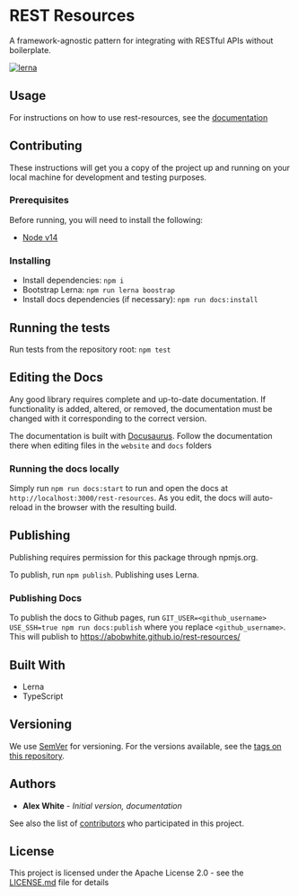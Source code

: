 # REST Resources
A framework-agnostic pattern for integrating with RESTful APIs without boilerplate.

[![lerna](https://img.shields.io/badge/maintained%20with-lerna-cc00ff.svg)](https://lerna.js.org/)

## Usage

For instructions on how to use rest-resources, see the [documentation](https://abobwhite.github.io/rest-resources/)

## Contributing

These instructions will get you a copy of the project up and running on your local machine for development and testing purposes.

### Prerequisites

Before running, you will need to install the following:

* [Node v14](https://nodejs.org)

### Installing

* Install dependencies: `npm i`
* Bootstrap Lerna: `npm run lerna boostrap`
* Install docs dependencies (if necessary): `npm run docs:install`

## Running the tests

Run tests from the repository root: `npm test`

## Editing the Docs

Any good library requires complete and up-to-date documentation. If functionality is added, altered, or removed, the documentation must be changed with it corresponding to the correct version.

The documentation is built with [Docusaurus](https://docusaurus.io). Follow the documentation there when editing files in the `website` and `docs` folders

### Running the docs locally

Simply run `npm run docs:start` to run and open the docs at `http://localhost:3000/rest-resources`. As you edit, the docs will auto-reload in the browser with the resulting build.

## Publishing

Publishing requires permission for this package through npmjs.org.

To publish, run `npm publish`. Publishing uses Lerna.

### Publishing Docs
To publish the docs to Github pages, run `GIT_USER=<github_username> USE_SSH=true npm run docs:publish` where you replace `<github_username>`. This will publish to https://abobwhite.github.io/rest-resources/ 

## Built With

* Lerna
* TypeScript

## Versioning

We use [SemVer](http://semver.org/) for versioning. For the versions available, see the [tags on this repository](https://github.com/abobwhite/rest-resources/tags). 

## Authors

* **Alex White** - *Initial version, documentation*

See also the list of [contributors](https://github.com/abobwhite/rest-resources/contributors) who participated in this project.

## License

This project is licensed under the Apache License 2.0 - see the [LICENSE.md](LICENSE.md) file for details
